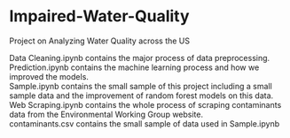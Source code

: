# Impaired-Water-Quality
Project on Analyzing Water Quality across the US

Data Cleaning.ipynb contains the major process of data preprocessing.  
Prediction.ipynb contains the machine learning process and how we improved the models.  
Sample.ipynb contains the small sample of this project including a small sample data and the improvement of random forest models on this data.  
Web Scraping.ipynb contains the whole process of scraping contaminants data from the Environmental Working Group website.  
contaminants.csv contains the small sample of data used in Sample.ipynb  

